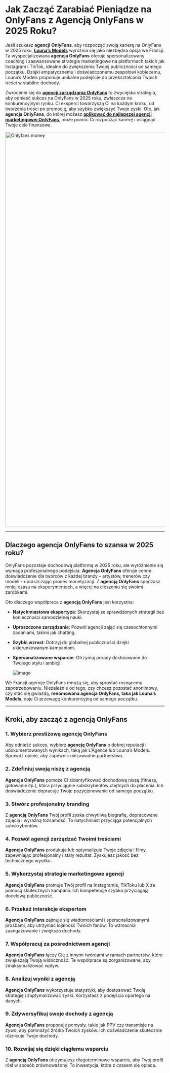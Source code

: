 # Jak Zacząć Zarabiać Pieniądze na OnlyFans z Agencją OnlyFans w 2025 Roku?

Jeśli szukasz **agencji OnlyFans**, aby rozpocząć swoją karierę na OnlyFans w 2025 roku, [**Louna’s Models**](https://lounasmodels.com/agencja-onlyfans) wyróżnia się jako niezbędna opcja we Francji. Ta wyspecjalizowana **agencja OnlyFans** oferuje spersonalizowany coaching i zaawansowane strategie marketingowe na platformach takich jak Instagram i TikTok, idealne do zwiększenia Twojej publiczności od samego początku. Dzięki empatycznemu i doświadczonemu zespołowi kobiecemu, Louna’s Models proponuje unikalne podejście do przekształcania Twoich treści w stabilne dochody.

Zwrócenie się do [**agencji zarządzania OnlyFans**](https://agencja-onlyfans.pl/) to zwycięska strategia, aby odnieść sukces na OnlyFans w 2025 roku, zwłaszcza na konkurencyjnym rynku. Ci eksperci towarzyszą Ci na każdym kroku, od tworzenia treści po promocję, aby szybko zwiększyć Twoje zyski. Oto, jak **agencja OnlyFans**, do której możesz [**aplikować do najlepszej agencji marketingowej OnlyFans**](https://lounasmodels.com/agencja-onlyfans), może pomóc Ci rozpocząć karierę i osiągnąć Twoje cele finansowe.

<img width="1245" alt="Onlyfans money" src="https://github.com/user-attachments/assets/96b82a78-15f7-4a70-803f-5a441d60ff86" />

---

## Dlaczego agencja OnlyFans to szansa w 2025 roku?

OnlyFans pozostaje dochodową platformą w 2025 roku, ale wyróżnienie się wymaga profesjonalnego podejścia. **Agencja OnlyFans** oferuje cenne doświadczenie dla twórców z każdej branży – artystów, trenerów czy modeli – upraszczając proces monetyzacji. Z **agencją OnlyFans** spędzasz mniej czasu na eksperymentach, a więcej na cieszeniu się swoimi zarobkami.

Oto dlaczego współpraca z **agencją OnlyFans** jest korzystna:
- **Natychmiastowa ekspertyza**: Skorzystaj ze sprawdzonych strategii bez konieczności samodzielnej nauki.
- **Uproszczone zarządzanie**: Pozwól agencji zająć się czasochłonnymi zadaniami, takimi jak chatting.
- **Szybki wzrost**: Dotrzyj do globalnej publiczności dzięki ukierunkowanym kampaniom.
- **Spersonalizowane wsparcie**: Otrzymuj porady dostosowane do Twojego stylu i ambicji.

  ![image](https://github.com/user-attachments/assets/841fccd4-167c-4cde-8f54-eba5268373f5)

We Francji agencje OnlyFans mnożą się, aby sprostać rosnącemu zapotrzebowaniu. Niezależnie od tego, czy chcesz pozostać anonimowy, czy stać się gwiazdą, **renomowana agencja OnlyFans, taka jak Louna’s Models**, daje Ci przewagę konkurencyjną od samego początku.

---

## Kroki, aby zacząć z agencją OnlyFans

### 1. Wybierz prestiżową agencję OnlyFans  
Aby odnieść sukces, wybierz **agencję OnlyFans** o dobrej reputacji i udokumentowanych wynikach, taką jak L’Agence lub Louna’s Models. Sprawdź opinie, aby zapewnić niezawodne partnerstwo.

### 2. Zdefiniuj swoją niszę z agencją  
**Agencja OnlyFans** pomoże Ci zidentyfikować dochodową niszę (fitness, gotowanie itp.), która przyciągnie subskrybentów chętnych do płacenia. Ich doświadczenie dopracuje Twoje pozycjonowanie od samego początku.

### 3. Stwórz profesjonalny branding  
Z **agencją OnlyFans** Twój profil zyska chwytliwą biografię, dopracowane zdjęcia i wyraźną tożsamość. To natychmiast przyciąga potencjalnych subskrybentów.

### 4. Pozwól agencji zarządzać Twoimi treściami  
**Agencja OnlyFans** produkuje lub optymalizuje Twoje zdjęcia i filmy, zapewniając profesjonalny i stały rezultat. Zyskujesz jakość bez technicznego wysiłku.

### 5. Wykorzystaj strategie marketingowe agencji  
**Agencja OnlyFans** promuje Twój profil na Instagramie, TikToku lub X za pomocą skutecznych kampanii. Ich kompetencje szybko przyciągają docelową publiczność.

### 6. Przekaż interakcje ekspertom  
**Agencja OnlyFans** zajmuje się wiadomościami i spersonalizowanymi prośbami, aby utrzymać lojalność Twoich fanów. To wzmacnia zaangażowanie i zwiększa dochody.

### 7. Współpracuj za pośrednictwem agencji  
**Agencja OnlyFans** łączy Cię z innymi twórcami w ramach partnerstw, które zwiększają Twoją widoczność. Te współprace są zorganizowane, aby zmaksymalizować wpływ.

### 8. Analizuj wyniki z agencją  
**Agencja OnlyFans** wykorzystuje statystyki, aby dostosować Twoją strategię i zoptymalizować zyski. Korzystasz z podejścia opartego na danych.

### 9. Zdywersyfikuj swoje dochody z agencją  
**Agencja OnlyFans** proponuje pomysły, takie jak PPV czy transmisje na żywo, aby pomnożyć źródła Twoich zysków. Ich doświadczenie skutecznie różnicuje Twoje dochody.

### 10. Rozwijaj się dzięki ciągłemu wsparciu  
Z **agencją OnlyFans** otrzymujesz długoterminowe wsparcie, aby Twój profil rósł w sposób zrównoważony. To inwestycja, która z czasem się opłaca.

